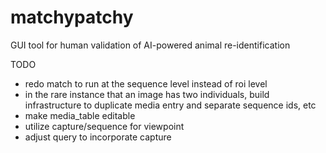 # matchypatchy
GUI tool for human validation of AI-powered animal re-identification

TODO
 - redo match to run at the sequence level instead of roi level
 - in the rare instance that an image has two individuals, build infrastructure to duplicate media entry
   and separate sequence ids, etc
 - make media_table editable
 - utilize capture/sequence for viewpoint
 - adjust query to incorporate capture
